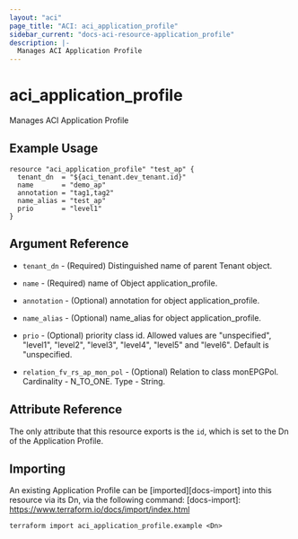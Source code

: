 ```yaml
---
layout: "aci"
page_title: "ACI: aci_application_profile"
sidebar_current: "docs-aci-resource-application_profile"
description: |-
  Manages ACI Application Profile
---
```


# aci_application_profile #
Manages ACI Application Profile

## Example Usage ##

```hcl
resource "aci_application_profile" "test_ap" {
  tenant_dn  = "${aci_tenant.dev_tenant.id}"
  name       = "demo_ap"
  annotation = "tag1,tag2"
  name_alias = "test_ap"
  prio       = "level1"
}

```
## Argument Reference ##
* `tenant_dn` - (Required) Distinguished name of parent Tenant object.
* `name` - (Required) name of Object application_profile.
* `annotation` - (Optional) annotation for object application_profile.
* `name_alias` - (Optional) name_alias for object application_profile.
* `prio` - (Optional) priority class id. Allowed values are "unspecified", "level1", "level2", "level3", "level4", "level5" and "level6". Default is "unspecified.

* `relation_fv_rs_ap_mon_pol` - (Optional) Relation to class monEPGPol. Cardinality - N_TO_ONE. Type - String.
                


## Attribute Reference

The only attribute that this resource exports is the `id`, which is set to the
Dn of the Application Profile.

## Importing ##

An existing Application Profile can be [imported][docs-import] into this resource via its Dn, via the following command:
[docs-import]: https://www.terraform.io/docs/import/index.html


```
terraform import aci_application_profile.example <Dn>
```